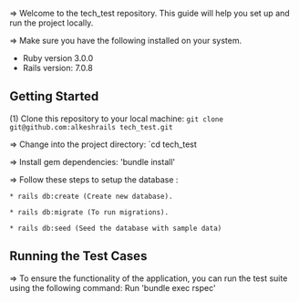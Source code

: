 => Welcome to the tech_test repository. This guide will help you set up and run the project locally.

=> Make sure you have the following installed on your system.
- Ruby version 3.0.0
- Rails version: 7.0.8

## Getting Started

(1) Clone this repository to your local machine:
        `git clone git@github.com:alkeshrails tech_test.git`
        
=> Change into the project directory: `cd tech_test

=> Install gem dependencies:
        'bundle install'
        
=> Follow these steps to setup the database :

    * rails db:create (Create new database).
    
    * rails db:migrate (To run migrations).
    
    * rails db:seed (Seed the database with sample data)

 ## Running the Test Cases
  => To ensure the functionality of the application, you can run the test suite using the following command:
      Run 'bundle exec rspec'
